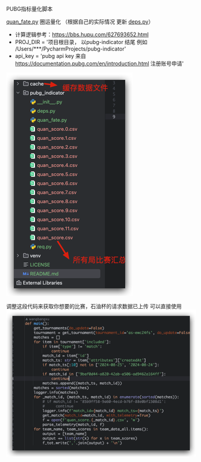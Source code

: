 PUBG指标量化脚本

[quan_fate.py](pubg_indicator%2Fquan_fate.py)  圈运量化
（根据自己的实际情况 更新  [deps.py](pubg_indicator%2Fdeps.py)）
* 计算逻辑参考：https://bbs.hupu.com/627693652.html
* PROJ_DIR = '项目根目录， 以pubg-indicator 结尾  例如 /Users/***/PycharmProjects/pubg-indicator'
* api_key = 'pubg api key 来自 https://documentation.pubg.com/en/introduction.html 注册账号申请'

![img.png](img.png)


调整这段代码来获取你想要的比赛，石油杯的请求数据已上传 可以直接使用
![img_1.png](img_1.png)